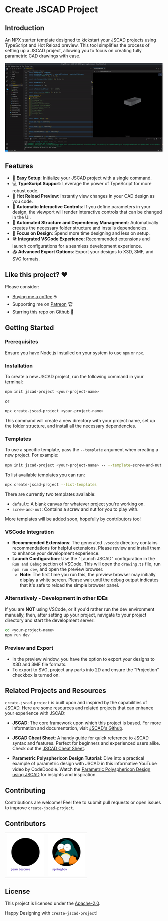 # Create JSCAD Project

## Introduction

An NPX starter template designed to kickstart your JSCAD projects using TypeScript and Hot Reload preview. This tool simplifies the process of setting up a JSCAD project, allowing you to focus on creating fully parametric CAD drawings with ease.

![Demo GIF](./assets/demo.gif)

## Features

- 🚀 **Easy Setup**: Initialize your JSCAD project with a single command.
- 💻 **TypeScript Support**: Leverage the power of TypeScript for more robust code.
- 🔁 **Hot Reload Preview**: Instantly view changes in your CAD design as you code.
- 🔧 **Automatic Interactive Controls**: If you define parameters in your design, the viewport will render interactive controls that can be changed in the UI.
- 📁 **Automated Structure and Dependency Management**: Automatically creates the necessary folder structure and installs dependencies.
- 🎨 **Focus on Design**: Spend more time designing and less on setup.
- 🛠️ **Integrated VSCode Experience**: Recommended extensions and launch configurations for a seamless development experience.
- 📤 **Advanced Export Options**: Export your designs to X3D, 3MF, and SVG formats.

## Like this project? ❤

Please consider:

- [Buying me a coffee](https://ko-fi.com/jeanlescure) ☕
- Supporting me on [Patreon](https://www.patreon.com/jeanlescure) 🏆
- Starring this repo on [Github](https://github.com/simplyhexagonal/create-jscad-project) 🌟

## Getting Started

### Prerequisites

Ensure you have Node.js installed on your system to use `npm` or `npx`.

### Installation

To create a new JSCAD project, run the following command in your terminal:

```bash
npm init jscad-project <your-project-name>
```

or

```bash
npx create-jscad-project <your-project-name>
```

This command will create a new directory with your project name, set up the folder structure, and install all the necessary dependencies.

### Templates

To use a specific template, pass the `--template` argument when creating a new project. For example:

```bash
npm init jscad-project <your-project-name> -- --template=screw-and-nut
```

To list available templates you can run:

```bash
npx create-jscad-project --list-templates
```

There are currently two templates available:

- `default`: A blank canvas for whatever project you're working on.
- `screw-and-nut`: Contains a screw and nut for you to play with.

More templates will be added soon, hopefully by contributors too!

### VSCode Integration

- **Recommended Extensions**: The generated `.vscode` directory contains recommendations for helpful extensions. Please review and install them to enhance your development experience.
- **Launch Configuration**: Use the "Launch JSCAD" configuration in the `Run and Debug` section of VSCode. This will open the `drawing.ts` file, run `npm run dev`, and open the preview browser. 
  - **Note**: The first time you run this, the preview browser may initially display a white screen. Please wait until the debug output indicates that it's safe to reload the simple browser panel.

### Alternatively - Development in other IDEs

If you are **NOT** using VSCode, or if you'd rather run the dev environment manually, then, after setting up your project, navigate to your project directory and start the development server:

```bash
cd <your-project-name>
npm run dev
```

### Preview and Export

- In the preview window, you have the option to export your designs to X3D and 3MF file formats.
- To export to SVG, project any parts into 2D and ensure the "Projection" checkbox is turned on.

## Related Projects and Resources

`create-jscad-project` is built upon and inspired by the capabilities of JSCAD. Here are some resources and related projects that can enhance your experience with JSCAD:

- **JSCAD**: The core framework upon which this project is based. For more information and documentation, visit [JSCAD's Github](https://github.com/jscad/OpenJSCAD.org).

- **JSCAD Cheat Sheet**: A handy guide for quick reference to JSCAD syntax and features. Perfect for beginners and experienced users alike. Check out the [JSCAD Cheat Sheet](https://openjscad.xyz/dokuwiki/doku.php?id=en:jscad_design_guide).

- **Parametric Polysphericon Design Tutorial**: Dive into a practical example of parametric design with JSCAD in this informative YouTube video by CodeDoodle. Watch the [Parametric Polysphericon Design using JSCAD](https://www.youtube.com/watch?v=j0GNx376kcY) for insights and inspiration.


## Contributing

Contributions are welcome! Feel free to submit pull requests or open issues to improve `create-jscad-project`.

## Contributors

<table>
  <tr>
    <td align="center">
      <a href="https://github.com/jeanlescure">
        <img
          alt="jeanlescure"
          src="https://raw.githubusercontent.com/simplyhexagonal/create-jscad-project/main/assets/contributors/jeanlescure.svg" width="117"
        />
      </a>
    </td>
    <td align="center">
      <a href="https://github.com/springbov">
        <img
          alt="springbov"
          src="https://raw.githubusercontent.com/simplyhexagonal/create-jscad-project/main/assets/contributors/springbov.svg" width="117"
        />
      </a>
    </td>
  </tr>
</table>

## License

This project is licensed under the [Apache-2.0]([LICENSE](https://www.apache.org/licenses/LICENSE-2.0)).

Happy Designing with `create-jscad-project`!
